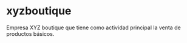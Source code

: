 # xyzboutique
Empresa XYZ boutique que tiene como actividad principal la venta de productos básicos.
